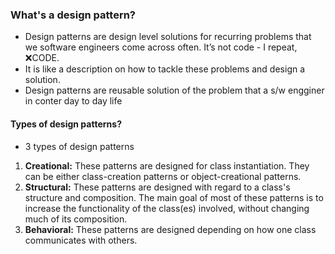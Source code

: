 ### What's a design pattern?
* Design patterns are design level solutions for recurring problems that we software engineers come across often. It’s not code - I repeat, ❌CODE. 
* It is like a description on how to tackle these problems and design a solution.
* Design patterns are reusable solution of the problem that a s/w engginer in conter day to day life

#### Types of design patterns?
* 3 types of design patterns
1. **Creational:** These patterns are designed for class instantiation. They can be either class-creation patterns or object-creational patterns.
2. **Structural:** These patterns are designed with regard to a class's structure and composition. The main goal of most of these patterns is to increase the functionality of the class(es) involved, without changing much of its composition.
3. **Behavioral:** These patterns are designed depending on how one class communicates with others.